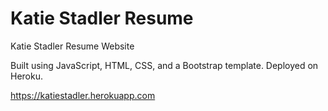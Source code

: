 # Katie Stadler Resume

Katie Stadler Resume Website 

Built using JavaScript, HTML, CSS, and a Bootstrap template. Deployed on Heroku. 

https://katiestadler.herokuapp.com